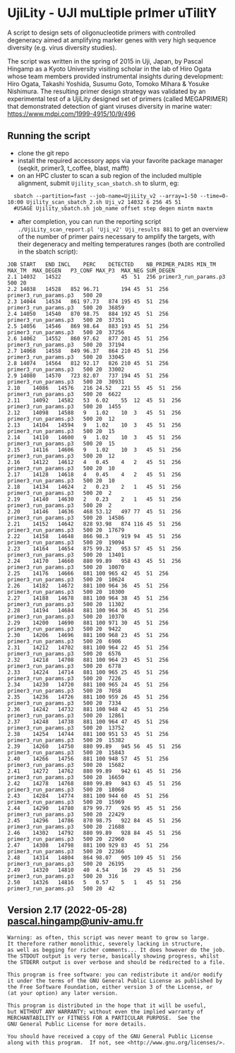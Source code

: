 # UjiLity - UJI muLtiple prImer uTilitY

A script to design sets of oligonucleotide primers with controlled
degeneracy aimed at amplifying marker genes with very high sequence
diversity (e.g. virus diversity studies).
    
The script was written in the spring of 2015 in Uji, Japan, by 
Pascal Hingamp as a Kyoto University visiting scholar in the lab
of Hiro Ogata whose team members provided instrumental insights during
development: Hiro Ogata, Takashi Yoshida, Susumu Goto, Tomoko Mihara
& Yosuke Nishimura. The resulting primer design strategy was validated 
by an experimental test of a UjiLity designed set of primers (called
MEGAPRIMER) that demonstrated detection of giant viruses diversity
in marine water: https://www.mdpi.com/1999-4915/10/9/496

## Running the script
 - clone the git repo
 - install the required accessory apps via your favorite package manager (seqkit, primer3, t_coffee, blast, mafft)
 - on an HPC cluster to scan a sub region of the included multiple alignment, submit ```Ujility_scan_sbatch.sh``` to slurm, eg:
```
  sbatch --partition=fast --job-name=UjiLity_v2 --array=1-50 --time=0-10:00 Ujility_scan_sbatch_2.sh Uji_v2 14032 6 256 45 51
  #USAGE Ujility_sbatch.sh job_name offset step degen mintm maxtm
```
 - after completion, you can run the reporting script ```./UjiLity_scan_report.pl 'Uji_v2' Uji_results 881``` to get an overview of the number of primer pairs necessary to amplify the targets, with their degeneracy and melting temperatures ranges (both are controlled in the sbatch script):
```
JOB	START	END	INCL	PERC	DETECTED	NB_PRIMER_PAIRS	MIN_TM	MAX_TM	MAX_DEGEN	P3_CONF	MAX_P3	MAX_NEG	SUM_DEGEN
2.1	14032	14522					45	51	256	primer3_run_params.p3	500	20	
2.2	14038	14528	852	96.71		194	45	51	256	primer3_run_params.p3	500	20	
2.3	14044	14534	861	97.73	874	195	45	51	256	primer3_run_params.p3	500	20	36859
2.4	14050	14540	870	98.75	884	192	45	51	256	primer3_run_params.p3	500	20	37351
2.5	14056	14546	869	98.64	883	193	45	51	256	primer3_run_params.p3	500	20	37256
2.6	14062	14552	860	97.62	877	201	45	51	256	primer3_run_params.p3	500	20	37194
2.7	14068	14558	849	96.37	864	210	45	51	256	primer3_run_params.p3	500	20	33045
2.8	14074	14564	812	92.17	826	210	45	51	256	primer3_run_params.p3	500	20	33002
2.9	14080	14570	723	82.07	737	194	45	51	256	primer3_run_params.p3	500	20	30931
2.10	14086	14576	216	24.52	221	55	45	51	256	primer3_run_params.p3	500	20	6622
2.11	14092	14582	53	6.02	55	12	45	51	256	primer3_run_params.p3	500	20	1455
2.12	14098	14588	9	1.02	10	3	45	51	256	primer3_run_params.p3	500	20	12
2.13	14104	14594	9	1.02	10	3	45	51	256	primer3_run_params.p3	500	20	15
2.14	14110	14600	9	1.02	10	3	45	51	256	primer3_run_params.p3	500	20	15
2.15	14116	14606	9	1.02	10	3	45	51	256	primer3_run_params.p3	500	20	12
2.16	14122	14612	4	0.45	4	2	45	51	256	primer3_run_params.p3	500	20	10
2.17	14128	14618	4	0.45	4	2	45	51	256	primer3_run_params.p3	500	20	10
2.18	14134	14624	2	0.23	2	1	45	51	256	primer3_run_params.p3	500	20	2
2.19	14140	14630	2	0.23	2	1	45	51	256	primer3_run_params.p3	500	20	2
2.20	14146	14636	468	53.12	497	77	45	51	256	primer3_run_params.p3	500	20	14586
2.21	14152	14642	828	93.98	874	116	45	51	256	primer3_run_params.p3	500	20	17679
2.22	14158	14648	866	98.3	919	94	45	51	256	primer3_run_params.p3	500	20	19094
2.23	14164	14654	875	99.32	953	57	45	51	256	primer3_run_params.p3	500	20	13401
2.24	14170	14660	880	99.89	958	43	45	51	256	primer3_run_params.p3	500	20	10070
2.25	14176	14666	881	100	965	42	45	51	256	primer3_run_params.p3	500	20	10624
2.26	14182	14672	881	100	964	36	45	51	256	primer3_run_params.p3	500	20	10300
2.27	14188	14678	881	100	964	38	45	51	256	primer3_run_params.p3	500	20	11302
2.28	14194	14684	881	100	964	36	45	51	256	primer3_run_params.p3	500	20	10370
2.29	14200	14690	881	100	971	30	45	51	256	primer3_run_params.p3	500	20	9422
2.30	14206	14696	881	100	968	23	45	51	256	primer3_run_params.p3	500	20	6906
2.31	14212	14702	881	100	964	22	45	51	256	primer3_run_params.p3	500	20	6576
2.32	14218	14708	881	100	964	23	45	51	256	primer3_run_params.p3	500	20	6778
2.33	14224	14714	881	100	965	25	45	51	256	primer3_run_params.p3	500	20	7226
2.34	14230	14720	881	100	965	24	45	51	256	primer3_run_params.p3	500	20	7058
2.35	14236	14726	881	100	959	26	45	51	256	primer3_run_params.p3	500	20	7334
2.36	14242	14732	881	100	948	42	45	51	256	primer3_run_params.p3	500	20	12861
2.37	14248	14738	881	100	964	47	45	51	256	primer3_run_params.p3	500	20	13752
2.38	14254	14744	881	100	951	53	45	51	256	primer3_run_params.p3	500	20	15382
2.39	14260	14750	880	99.89	945	56	45	51	256	primer3_run_params.p3	500	20	15843
2.40	14266	14756	881	100	948	57	45	51	256	primer3_run_params.p3	500	20	15682
2.41	14272	14762	880	99.89	942	61	45	51	256	primer3_run_params.p3	500	20	16650
2.42	14278	14768	880	99.89	943	63	45	51	256	primer3_run_params.p3	500	20	18068
2.43	14284	14774	881	100	944	60	45	51	256	primer3_run_params.p3	500	20	15969
2.44	14290	14780	879	99.77	926	95	45	51	256	primer3_run_params.p3	500	20	22429
2.45	14296	14786	870	98.75	922	84	45	51	256	primer3_run_params.p3	500	20	21688
2.46	14302	14792	880	99.89	928	84	45	51	256	primer3_run_params.p3	500	20	22960
2.47	14308	14798	881	100	929	83	45	51	256	primer3_run_params.p3	500	20	22366
2.48	14314	14804	864	98.07	905	109	45	51	256	primer3_run_params.p3	500	20	26195
2.49	14320	14810	40	4.54	16	29	45	51	256	primer3_run_params.p3	500	20	316
2.50	14326	14816	5	0.57	5	1	45	51	256	primer3_run_params.p3	500	20	42
```

## Version 2.17 (2022-05-28) pascal.hingamp@univ-amu.fr
    		
    Warning: as often, this script was never meant to grow so large.
    It therefore rather monolithic, severely lacking in structure,
    as well as begging for richer comments... It does however do the job.
    The STDOUT output is very terse, basically showing progress, whilst
    the STDERR output is over verbose and should be redirected to a file.

    This program is free software: you can redistribute it and/or modify
    it under the terms of the GNU General Public License as published by
    the Free Software Foundation, either version 3 of the License, or
    (at your option) any later version.

    This program is distributed in the hope that it will be useful,
    but WITHOUT ANY WARRANTY; without even the implied warranty of
    MERCHANTABILITY or FITNESS FOR A PARTICULAR PURPOSE.  See the
    GNU General Public License for more details.

    You should have received a copy of the GNU General Public License
    along with this program.  If not, see <http://www.gnu.org/licenses/>.
